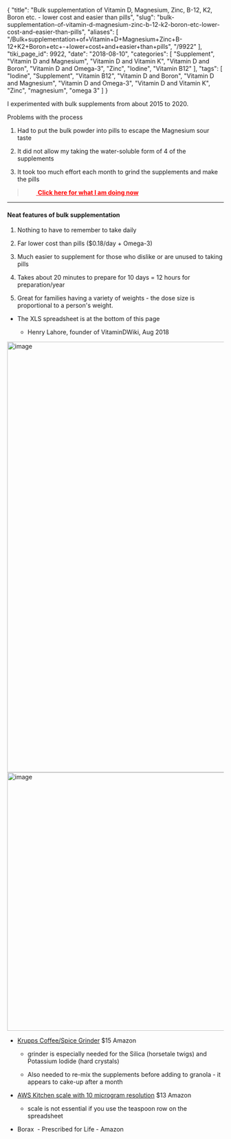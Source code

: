 {
    "title": "Bulk supplementation of Vitamin D, Magnesium, Zinc, B-12, K2, Boron etc. - lower cost and easier than pills",
    "slug": "bulk-supplementation-of-vitamin-d-magnesium-zinc-b-12-k2-boron-etc-lower-cost-and-easier-than-pills",
    "aliases": [
        "/Bulk+supplementation+of+Vitamin+D+Magnesium+Zinc+B-12+K2+Boron+etc+-+lower+cost+and+easier+than+pills",
        "/9922"
    ],
    "tiki_page_id": 9922,
    "date": "2018-08-10",
    "categories": [
        "Supplement",
        "Vitamin D and Magnesium",
        "Vitamin D and Vitamin K",
        "Vitamin D and Boron",
        "Vitamin D and Omega-3",
        "Zinc",
        "Iodine",
        "Vitamin B12"
    ],
    "tags": [
        "Iodine",
        "Supplement",
        "Vitamin B12",
        "Vitamin D and Boron",
        "Vitamin D and Magnesium",
        "Vitamin D and Omega-3",
        "Vitamin D and Vitamin K",
        "Zinc",
        "magnesium",
        "omega 3"
    ]
}


I experimented with bulk supplements from about 2015 to 2020.  

Problems with the process

1. Had to put the bulk powder into pills to escape the Magnesium sour taste

1. It did not allow my taking the water-soluble form of 4 of the supplements

1. It took too much effort each month to grind the supplements and make the pills

> &nbsp; &nbsp; &nbsp; &nbsp;<a href="/posts/click-here-for-what-i-am-doing-now" style="color: red; text-decoration: underline;" title="This link has an unknown page_id: 14698"> **Click here for what I am doing now** </a>

---

#### Neat features of bulk supplementation

1. Nothing to have to remember to take daily

1. Far lower cost than pills ($0.18/day + Omega-3)

1. Much easier to supplement for those who dislike or are unused to taking pills

1. Takes about 20 minutes to prepare for 10 days = 12 hours for preparation/year

1. Great for families having a variety of weights - the dose size is proportional to a person's weight.

* The XLS spreadsheet is at the bottom of this page

   * Henry Lahore, founder of VitaminDWiki, Aug 2018

<img src="https://d1bk1kqxc0sym.cloudfront.net/attachments/jpeg/spreadsheet-late-aug-2018.jpg" alt="image" width="1000">

<img src="https://d1bk1kqxc0sym.cloudfront.net/attachments/jpeg/bulk-picture.jpg" alt="image" width="600">

* [Krupps Coffee/Spice Grinder](https://www.amazon.com/KRUPS-Electric-Coffee-Grinder-Stainless/dp/B00004SPEU/ref=sr_1_1?ie=UTF8&qid=1536273977&sr=8-1&keywords=coffee+grinder&dpID=41NQRigTUdL&preST=_SY300_QL70_&dpSrc=srch) $15 Amazon

   * grinder is especially needed for the Silica (horsetale twigs) and Potassium Iodide (hard crystals)

   * Also needed to re-mix the supplements before adding to granola - it appears to cake-up after a month

* [AWS Kitchen scale with 10 microgram resolution](https://www.amazon.com/gp/product/B0012LOQUQ/ref=oh_aui_search_detailpage?ie=UTF8&psc=1) $13 Amazon

   * scale is not essential if you use the teaspoon row on the spreadsheet

* Borax  - Prescribed for Life - Amazon

<!-- ~tc~ (alias(Vitamin B-12 – little benefit in more than 5 micrograms at a time)) ~/tc~ -->